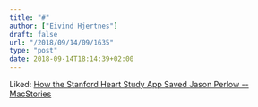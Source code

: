 ```yaml
---
title: "#"
author: ["Eivind Hjertnes"]
draft: false
url: "/2018/09/14/09/1635"
type: "post"
date: 2018-09-14T18:14:39+02:00
---
```


Liked:
[How
the Stanford Heart Study App Saved Jason Perlow -- MacStories](https://www.macstories.net/linked/how-the-stanford-heart-study-app-saved-jason-perlow/)
